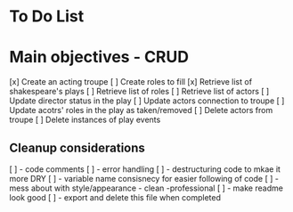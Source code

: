 # To Do List

# Main objectives - CRUD
[x] Create an acting troupe
[ ] Create roles to fill
[x] Retrieve list of shakespeare's plays
[ ] Retrieve list of roles
[ ] Retrieve list of actors
[ ] Update director status in the play
[ ] Update actors connection to troupe
[ ] Update acotrs' roles in the play as taken/removed
[ ] Delete actors from troupe
[ ] Delete instances of play events


## Cleanup considerations
[ ] - code comments
[ ] - error handling
[ ] - destructuring code to mkae it more DRY
[ ] - variable name consisnecy for easier following of code
[ ] - mess about with style/appearance - clean -professional
[ ] - make readme look good
[ ] - export and delete this file when completed 

